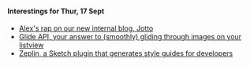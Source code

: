 #### Interestings for Thur, 17 Sept

- [Alex's rap on our new internal blog, Jotto](http://neo.jottohq.com/posts/46-push)
- [Glide API, your answer to (smoothly) gliding through images on your listview](https://github.com/bumptech/glide)
- [Zeplin, a Sketch plugin that generates style guides for developers](https://zeplin.io)

